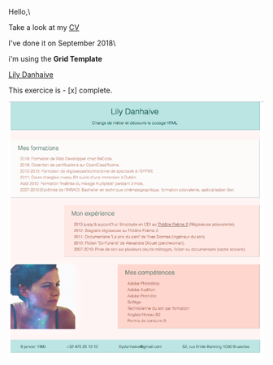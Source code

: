 Hello,\

Take a look at my [CV](https://lilyda08.github.io/My-CV/)

I've done it on September 2018\

i'm using the **Grid Template**

[Lily Danhaive](https://github.com/LilyDa08)

This exercice is - [x] complete.

![My CV](CV.png)
